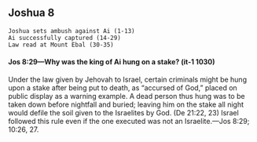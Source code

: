 ## Joshua 8

```
Joshua sets ambush against Ai (1-13)
Ai successfully captured (14-29)
Law read at Mount Ebal (30-35)
```

#### Jos 8:29​—Why was the king of Ai hung on a stake? (it-1 1030)

Under the law given by Jehovah to Israel, certain criminals might be hung upon a stake after being put to death, as “accursed of God,” placed on public display as a warning example. A dead person thus hung was to be taken down before nightfall and buried; leaving him on the stake all night would defile the soil given to the Israelites by God. (De 21:22, 23) Israel followed this rule even if the one executed was not an Israelite.​—Jos 8:29; 10:26, 27.
